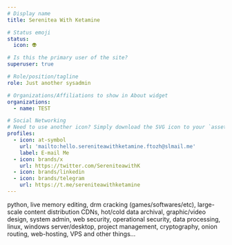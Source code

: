 ```yaml
---
# Display name
title: Serenitea With Ketamine

# Status emoji
status:
  icon: 👽

# Is this the primary user of the site?
superuser: true

# Role/position/tagline
role: Just another sysadmin

# Organizations/Affiliations to show in About widget
organizations:
  - name: TEST

# Social Networking
# Need to use another icon? Simply download the SVG icon to your `assets/media/icons/` folder.
profiles:
  - icon: at-symbol
    url: 'mailto:hello.sereniteawithketamine.ftozh@slmail.me'
    label: E-mail Me
  - icon: brands/x
    url: https://twitter.com/SereniteawithK
  - icon: brands/linkedin
  - icon: brands/telegram
    url: https://t.me/sereniteawithketamine
---
```


python, live memory editing, drm cracking (games/softwares/etc), large-scale content distribution CDNs, hot/cold data archival, graphic/video design, system admin, web security, operational security, data processing, linux, windows server/desktop, project management, cryptography, onion routing, web-hosting, VPS and other things…

